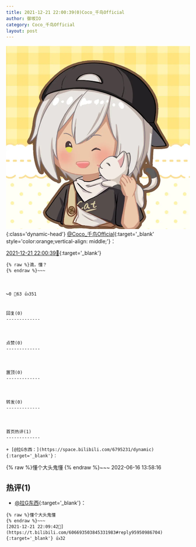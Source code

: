 ```yaml
---
title: 2021-12-21 22:00:39(0)Coco_千鸟Official
author: 御坂IO
category: Coco_千鸟Official
layout: post
---
```


![img](/images/85e485bc0dbd0cde4d15f24d7cffe9704618ad10.jpg){:class='dynamic-head'}
[@Coco_千鸟Official](https://space.bilibili.com/1891728206/dynamic){:target='_blank' style='color:orange;vertical-align: middle;'}：

[2021-12-21 22:00:39🔗](https://t.bilibili.com/606693503845331983){:target='_blank'}

~~~
{% raw %}滴，懂？
{% endraw %}~~~



↪️0 💬63 👍351


回复(0)
-------------



点赞(0)
-------------



置顶(0)
-------------



转发(0)
-------------



首页热评(1)
-------------

+ [@拉G东西：](https://space.bilibili.com/6795231/dynamic){:target='_blank'}：
~~~
{% raw %}懂个大头鬼懂
{% endraw %}~~~
2022-06-16 13:58:16


热评(1)
-------------

+ [@拉G东西](https://space.bilibili.com/6795231/dynamic){:target='_blank'}：
~~~
{% raw %}懂个大头鬼懂
{% endraw %}~~~
[2021-12-21 22:09:42🔗](https://t.bilibili.com/606693503845331983#reply95950986704){:target='_blank'} 👍32


